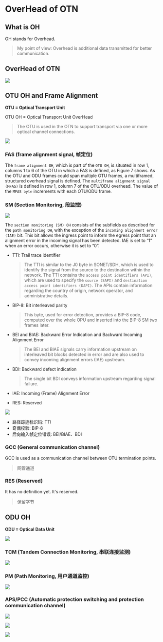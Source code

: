 # OverHead of OTN

## What is OH

OH stands for Overhead.

> My point of view: Overhead is additional data transmitted for better communication.

## OverHead of OTN

![](../../.gitbook/assets/Overhead%20of%20OTN.png)

## OTU OH and Frame Alignment

**OTU = Optical Transport Unit**

OTU OH = Optical Transport Unit OverHead

> The OTU is used in the OTN to support transport via one or more optical channel connections.

![](../../.gitbook/assets/OTU%20OH%20structure.png)

### FAS \(frame alignment signal, 帧定位\)

The `frame alignment OH`, which is part of the `OTU OH`, is situated in row 1, columns 1 to 6 of the OTU in which a FAS is defined, as Figure 7 shows. As the OTU and ODU frames could span multiple OTU frames, a multiframed, structured overhead signal is defined. The `multiframe alignment signal (MFAS)` is defined in row 1, column 7 of the OTU/ODU overhead. The value of the `MFAS byte` increments with each OTU/ODU frame.

### SM \(Section Monitoring, 段监控\)

![](../../.gitbook/assets/Section%20monitoring%20OH.png)

The `section monitoring (SM) OH` consists of the subfields as described for the `path monitoring OH`, with the exception of the `incoming alignment error (IAE)` bit. This bit allows the ingress point to inform the egress point that an alignment error in the incoming signal has been detected. IAE is set to “1” when an error occurs, otherwise it is set to “0”.

* TTI: Trail trace identifier

  > The TTI is similar to the J0 byte in SONET/SDH, which is used to identify the signal from the source to the destination within the network. The TTI contains the `access point identifiers (API)`, which are used to specify the `source (SAPI)` and `destination access point identifiers (DAPI)`. The APIs contain information regarding the country of origin, network operator, and administrative details.

* BIP-8: Bit interleaved parity

  > This byte, used for error detection, provides a BIP-8 code, computed over the whole OPU and inserted into the BIP-8 SM two frames later.

* BEI and BIAE: Backward Error Indication and Backward Incoming Alignment Error

  > The BEI and BIAE signals carry information upstream on interleaved bit blocks detected in error and are also used to convey incoming alignment errors \(IAE\) upstream.

* BDI: Backward defect indication

  > The single bit BDI conveys information upstream regarding signal failure.

* IAE: Incoming \(Frame\) Alignment Error
* RES: Reserved

![](../../.gitbook/assets/Section%20monitoring%20开销.png)

* 路径踪迹标识码: TTI
* 奇偶校验: BIP-8
* 后向输入帧定位错误: BEI/BIAE、BDI

### GCC \(General communication channel\)

GCC is used as a communication channel between OTU termination points.

> 网管通道

### RES \(Reserved\)

It has no definition yet. It's reserved.

> 保留字节

## ODU OH

**ODU = Optical Data Unit**

![](../../.gitbook/assets/Overhead%20structure%20of%20ODU.png)

### TCM \(Tandem Connection Monitoring, 串联连接监测\)

![](../../.gitbook/assets/TCM%20and%20PM%20Overhead%20structures.png)

### PM \(Path Monitoring, 用户通道监控\)

![](../../.gitbook/assets/TCM%20and%20PM%20Overhead%20structures%20%281%29.png)

### APS/PCC \(Automatic protection switching and protection communication channel\)

![](../../.gitbook/assets/APS%20字段格式.png)

![](../../.gitbook/assets/APS%20信道字段值与含义1.png)

![](../../.gitbook/assets/APS%20信道字段值与含义2.png)

